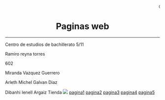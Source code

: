 <HTML>
  <HEAD>
   <TITLE>Portada</TITLE>
   </HEAD>

   <BODY>
      <marquee>CENTRO DE ESTUDIOS DE BACHILLERATO CEB 5/11</marquee>
   <CENTER><H1>Paginas web</H1></CENTER>
    <HR>
    <P>Centro de estudios de bachillerato 5/11
    <P>Ramiro reyna torres 
    <P> 602
    <P>Miranda Vazquez Guerrero
    <P>Arleth Michel Galvan Diaz
    <P>Dibanhi Ienell Argaiz Tienda
    </BODY>
    </HTML>
    </HEAD>
    <BODY>
    <img src="https://encrypted-tbn0.gstatic.com/images?q=tbn:ANd9GcTJvXTV_RGtLKkZYQYkoIw1BuZAOL3FHGYSPw&s">
<a href="enlahttps://mirandita02.github.io/pagina1/">pagina1</a>
<a href="https://mirandita02.github.io/pagina2/">pagina2</a>
<a href="https://mirandita02.github.io/pagina3/">pagina3</a>
<a href="https://mirandita02.github.io/pagina4/">pagina4</a>
<a href="https://mirandita02.github.io/pagina5/">pagina5</a>


